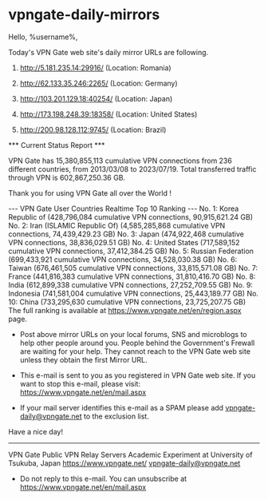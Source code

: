 # vpngate-daily-mirrors

Hello, %username%,

Today's VPN Gate web site's daily mirror URLs are following.

1. http://5.181.235.14:29916/
   (Location: Romania)

2. http://62.133.35.246:2265/
   (Location: Germany)

3. http://103.201.129.18:40254/
   (Location: Japan)

4. http://173.198.248.39:18358/
   (Location: United States)

5. http://200.98.128.112:9745/
   (Location: Brazil)


*** Current Status Report ***

VPN Gate has 15,380,855,113 cumulative VPN connections from 236 different countries, from 2013/03/08 to 2023/07/19.
Total transferred traffic through VPN is 602,867,250.36 GB.

Thank you for using VPN Gate all over the World !


--- VPN Gate User Countries Realtime Top 10 Ranking ---
No. 1: Korea Republic of (428,796,084 cumulative VPN connections, 90,915,621.24 GB)
No. 2: Iran (ISLAMIC Republic Of) (4,585,285,868 cumulative VPN connections, 74,439,429.23 GB)
No. 3: Japan (474,922,468 cumulative VPN connections, 38,836,029.51 GB)
No. 4: United States (717,589,152 cumulative VPN connections, 37,412,384.25 GB)
No. 5: Russian Federation (699,433,921 cumulative VPN connections, 34,528,030.38 GB)
No. 6: Taiwan (676,461,505 cumulative VPN connections, 33,815,571.08 GB)
No. 7: France (441,816,383 cumulative VPN connections, 31,810,416.70 GB)
No. 8: India (612,899,338 cumulative VPN connections, 27,252,709.55 GB)
No. 9: Indonesia (741,581,004 cumulative VPN connections, 25,443,189.77 GB)
No. 10: China (733,295,630 cumulative VPN connections, 23,725,207.75 GB)
The full ranking is available at https://www.vpngate.net/en/region.aspx page.


* Post above mirror URLs on your local forums, SNS and microblogs
  to help other people around you.
  People behind the Government's Frewall are waiting for your help.
  They cannot reach to the VPN Gate web site
  unless they obtain the first Mirror URL.

* This e-mail is sent to you as you registered in VPN Gate web site.
  If you want to stop this e-mail, please visit:
  https://www.vpngate.net/en/mail.aspx

* If your mail server identifies this e-mail as a SPAM
  please add vpngate-daily@vpngate.net to the exclusion list.

Have a nice day!

------------------------------------------------------
VPN Gate Public VPN Relay Servers
Academic Experiment at University of Tsukuba, Japan
https://www.vpngate.net/
vpngate-daily@vpngate.net
* Do not reply to this e-mail.
  You can unsubscribe at https://www.vpngate.net/en/mail.aspx


